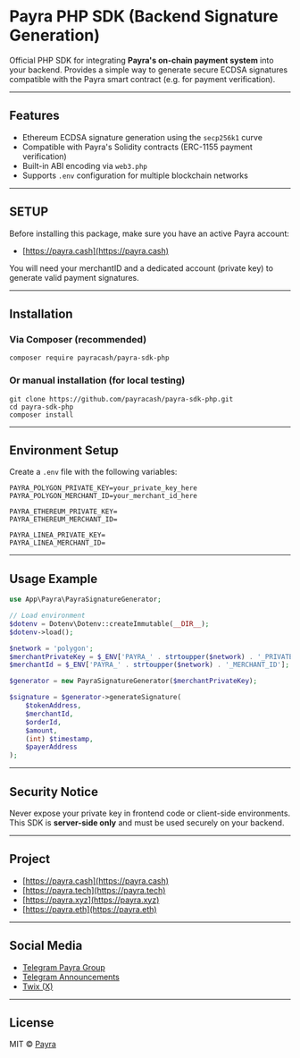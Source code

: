 # Payra PHP SDK (Backend Signature Generation)

Official PHP SDK for integrating **Payra's on-chain payment system** into your backend.  Provides a simple way to generate secure ECDSA signatures compatible with the Payra smart contract (e.g. for payment verification).

---

## Features

- Ethereum ECDSA signature generation using the `secp256k1` curve  
- Compatible with Payra's Solidity contracts (ERC-1155 payment verification)
- Built-in ABI encoding via `web3.php`
- Supports `.env` configuration for multiple blockchain networks

---

## SETUP

Before installing this package, make sure you have an active Payra account:

- [https://payra.cash](https://payra.cash)

You will need your merchantID and a dedicated account (private key) to generate valid payment signatures.

---

## Installation

### Via Composer (recommended)

```
composer require payracash/payra-sdk-php
```

### Or manual installation (for local testing)

```
git clone https://github.com/payracash/payra-sdk-php.git
cd payra-sdk-php
composer install
```

---

## Environment Setup

Create a `.env` file with the following variables:

```
PAYRA_POLYGON_PRIVATE_KEY=your_private_key_here
PAYRA_POLYGON_MERCHANT_ID=your_merchant_id_here

PAYRA_ETHEREUM_PRIVATE_KEY=
PAYRA_ETHEREUM_MERCHANT_ID=

PAYRA_LINEA_PRIVATE_KEY=
PAYRA_LINEA_MERCHANT_ID=
```

---

## Usage Example

```php
use App\Payra\PayraSignatureGenerator;

// Load environment
$dotenv = Dotenv\Dotenv::createImmutable(__DIR__);
$dotenv->load();

$network = 'polygon';
$merchantPrivateKey = $_ENV['PAYRA_' . strtoupper($network) . '_PRIVATE_KEY'];
$merchantId = $_ENV['PAYRA_' . strtoupper($network) . '_MERCHANT_ID'];

$generator = new PayraSignatureGenerator($merchantPrivateKey);

$signature = $generator->generateSignature(
    $tokenAddress,
    $merchantId,
    $orderId,
    $amount,
    (int) $timestamp,
    $payerAddress
);
```

---

## Security Notice

Never expose your private key in frontend code or client-side environments.  
This SDK is **server-side only** and must be used securely on your backend.

---

## Project

-   [https://payra.cash](https://payra.cash)
-   [https://payra.tech](https://payra.tech)
-   [https://payra.xyz](https://payra.xyz)
-   [https://payra.eth](https://payra.eth)

---

## Social Media

- [Telegram Payra Group](https://t.me/+GhTyJJrd4SMyMDA0)
- [Telegram Announcements](https://t.me/payracash)
- [Twix (X)](https://x.com/PayraCash)

---

##  License

MIT © [Payra](https://github.com/payracash)
